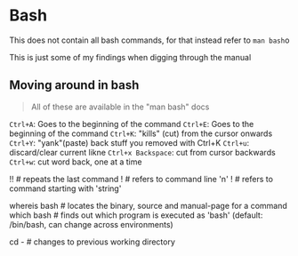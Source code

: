 # Bash

This does not contain all bash commands, for that instead refer to `man bash`o

This is just some of my findings when digging through the manual

## Moving around in bash

> All of these are available in the "man bash" docs

`Ctrl+A`: Goes to the beginning of the command
`Ctrl+E`: Goes to the beginning of the command
`Ctrl+K`: "kills" (cut) from the cursor onwards
`Ctrl+Y`: "yank"(paste) back stuff you removed with Ctrl+K
`Ctrl+u`: discard/clear current likne
`Ctrl+x Backspace`: cut from cursor backwards
`Ctrl+w`: cut word back, one at a time

!!        # repeats the last command
!<n>      # refers to command line 'n'
!<string> # refers to command starting with 'string'

whereis bash  # locates the binary, source and manual-page for a command
which bash    # finds out which program is executed as 'bash' (default: /bin/bash, can change across environments)

cd -  # changes to previous working directory

